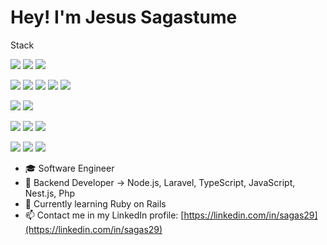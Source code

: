 <h1>Hey! I'm Jesus Sagastume</h1>

<p>Stack</p>

![](https://img.shields.io/badge/Code-JavaScript-informational?style=flat&logo=JavaScript&logoColor=white&color=F60200)
![](https://img.shields.io/badge/Code-TypeScript-informational?style=flat&logo=TypeScript&logoColor=white&color=F60200)
![](https://img.shields.io/badge/Code-PHP-informational?style=flat&logo=php&logoColor=white&color=F60200)

![](https://img.shields.io/badge/Code-Express-informational?style=flat&logo=Express&logoColor=white&color=F60200)
![](https://img.shields.io/badge/Code-Nest.js-informational?style=flat&logo=NestJS&logoColor=white&color=F60200)
![](https://img.shields.io/badge/Code-JWT-informational?style=flat&logo=JSONWebTokens&logoColor=white&color=F60200)
![](https://img.shields.io/badge/Code-Jest-informational?style=flat&logo=Jest&logoColor=white&color=F60200)
![](https://img.shields.io/badge/Code-Laravel-informational?style=flat&logo=laravel&logoColor=white&color=F60200)

![](https://img.shields.io/badge/DB-MySQL-informational?style=flat&logo=MySQL&logoColor=white&color=F60200)
![](https://img.shields.io/badge/DB-PostgresSQL-informational?style=flat&logo=postgresql&logoColor=white&color=F60200)

![](https://img.shields.io/badge/Cloud-Firebase-informational?style=flat&logo=firebase&logoColor=white&color=F60200)
![](https://img.shields.io/badge/Cloud-Google%20Cloud-informational?style=flat&logo=GoogleCloud&logoColor=white&color=F60200)
![](https://img.shields.io/badge/Cloud-Amazon%20AWS-informational?style=flat&logo=Amazon%20AWS&logoColor=white&color=F60200)

![](https://img.shields.io/badge/Tools-Docker-informational?style=flat&logo=docker&logoColor=white&color=F60200)
![](https://img.shields.io/badge/Tools-Git-informational?style=flat&logo=GitHub&logoColor=white&color=F60200)
![](https://img.shields.io/badge/Tools-Postman-informational?style=flat&logo=Postman&logoColor=white&color=F60200)

- 🎓 Software Engineer
- 💪 Backend Developer -> Node.js, Laravel, TypeScript, JavaScript, Nest.js, Php
- 🌱 Currently learning Ruby on Rails
- 📫 Contact me in my LinkedIn profile: [https://linkedin.com/in/sagas29](https://linkedin.com/in/sagas29)
